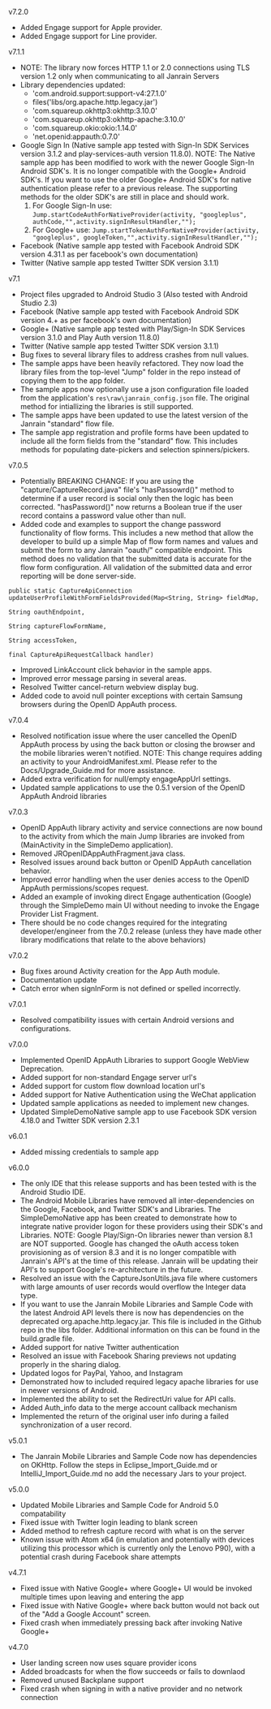 v7.2.0
* Added Engage support for Apple provider.
* Added Engage support for Line provider.

v7.1.1

* NOTE: The library now forces HTTP 1.1 or 2.0 connections using TLS version 1.2 only when communicating to all Janrain Servers
* Library dependencies updated:
  * 'com.android.support:support-v4:27.1.0'
  * files('libs/org.apache.http.legacy.jar')
  * 'com.squareup.okhttp3:okhttp:3.10.0'
  * 'com.squareup.okhttp3:okhttp-apache:3.10.0'
  * 'com.squareup.okio:okio:1.14.0'
  * 'net.openid:appauth:0.7.0'
* Google Sign In (Native sample app tested with Sign-In SDK Services version 3.1.2 and play-services-auth version 11.8.0).  NOTE: The Native sample app has been modified to work with the newer Google Sign-In Android SDK's.  It is no longer compatible with the Google+ Android SDK's.  If you want to use the older Google+ Android SDK's for native authentication please refer to a previous release.  The supporting methods for the older SDK's are still in place and should work.
  1. For Google Sign-In use: `Jump.startCodeAuthForNativeProvider(activity, "googleplus", authCode,"",activity.signInResultHandler,"");`
  1. For Google+ use: `Jump.startTokenAuthForNativeProvider(activity, "googleplus", googleToken,"",activity.signInResultHandler,"");`
* Facebook (Native sample app tested with Facebook Android SDK version 4.31.1 as per facebook's own documentation)
* Twitter (Native sample app tested Twitter SDK version 3.1.1)

v7.1

* Project files upgraded to Android Studio 3 (Also tested with Android Studio 2.3)
* Facebook (Native sample app tested with Facebook Android SDK version 4.+ as per facebook's own documentation)
* Google+ (Native sample app tested with Play/Sign-In SDK Services version 3.1.0 and Play Auth version 11.8.0)
* Twitter (Native sample app tested Twitter SDK version 3.1.1)
* Bug fixes to several library files to address crashes from null values.
* The sample apps have been heavily refactored.  They now load the library files from the top-level "Jump" folder in the repo instead of copying them to the app folder.
* The sample apps now optionally use a json configuration file loaded from the application's `res\raw\janrain_config.json` file.  The original method for intiallizing the libraries is still supported.
* The sample apps have been updated to use the latest version of the Janrain "standard" flow file.
* The sample app registration and profile forms have been updated to include all the form fields from the "standard" flow.  This includes methods for populating date-pickers and selection spinners/pickers.


v7.0.5

* Potentially BREAKING CHANGE: If you are using the "capture/CaptureRecord.java" file's "hasPassowrd()" method to determine if a user record is social only then the logic has been corrected.  "hasPassword()" now returns a Boolean true if the user record contains a password value other than null.
* Added code and examples to support the change password functionality of flow forms.  This includes a new method that allow the developer to build up a simple Map of flow form names and values and submit the form to any Janrain "oauth/" compatible endpoint.  This method does no validation that the submitted data is accurate for the flow form configuration.  All validation of the submitted data and error reporting will be done server-side.
```
public static CaptureApiConnection updateUserProfileWithFormFieldsProvided(Map<String, String> fieldMap,
                                                                               String oauthEndpoint,
                                                                               String captureFlowFormName,
                                                                               String accessToken,
                                                                               final CaptureApiRequestCallback handler)
```
* Improved LinkAccount click behavior in the sample apps.
* Improved error message parsing in several areas.
* Resolved Twitter cancel-return webview display bug.
* Added code to avoid null pointer exceptions with certain Samsung browsers during the OpenID AppAuth process.

v7.0.4

* Resolved notification issue where the user cancelled the OpenID AppAuth process by using the back button or closing the browser and the mobile libraries weren't notified.  NOTE:  This change requires adding an activity to your AndroidManifest.xml.  Please refer to the Docs/Upgrade_Guide.md for more assistance.
* Added extra verification for null/empty engageAppUrl settings.
* Updated sample applications to use the 0.5.1 version of the OpenID AppAuth Android libraries

v7.0.3

* OpenID AppAuth library activity and service connections are now bound to the activity from which the main Jump libraries are invoked from (MainActivity in the SimpleDemo application).
* Removed JROpenIDAppAuthFragment.java class.
* Resolved issues around back button or OpenID AppAuth cancellation behavior.
* Improved error handling when the user denies access to the OpenID AppAuth permissions/scopes request.
* Added an example of invoking direct Engage authentication (Google) through the SimpleDemo main UI without needing to invoke the Engage Provider List Fragment.
* There should be no code changes required for the integrating developer/engineer from the 7.0.2 release (unless they have made other library modifications that relate to the above behaviors)

v7.0.2

* Bug fixes around Activity creation for the App Auth module.
* Documentation update
* Catch error when signInForm is not defined or spelled incorrectly.

v7.0.1

* Resolved compatibility issues with certain Android versions and configurations.

v7.0.0

* Implemented OpenID AppAuth Libraries to support Google WebView Deprecation.
* Added support for non-standard Engage server url's
* Added support for custom flow download location url's
* Added support for Native Authentication using the WeChat application
* Updated sample applications as needed to implement new changes.
* Updated SimpleDemoNative sample app to use Facebook SDK version 4.18.0 and Twitter SDK version 2.3.1

v6.0.1

* Added missing credentials to sample app

v6.0.0

* The only IDE that this release supports and has been tested with is the Android Studio IDE.
* The Android Mobile Libraries have removed all inter-dependencies on the Google, Facebook, and Twitter SDK's and Libraries.  The SimpleDemoNative app has been created to demonstrate how to integrate native provider logon for these providers using their SDK's and Libraries.  NOTE:  Google Play/Sign-On libraries newer than version 8.1 are NOT supported.  Google has changed the oAuth access token provisioning as of version 8.3 and it is no longer compatible with Janrain's API's at the time of this release.  Janrain will be updating their API's to support Google's re-architecture in the future.
* Resolved an issue with the CaptureJsonUtils.java file where customers with large amounts of user records would overflow the Integer data type.
* If you want to use the Janrain Mobile Libraries and Sample Code with the latest Android API levels there is now has dependencies on the deprecated org.apache.http.legacy.jar.  This file is included in the Github repo in the libs folder.  Additional information on this can be found in the build.gradle file.
* Added support for native Twitter authentication
* Resolved an issue with Facebook Sharing previews not updating properly in the sharing dialog.
* Updated logos for PayPal, Yahoo, and Instagram
* Demonstrated how to included required legacy apache libraries for use in newer versions of Android.
* Implemented the ability to set the RedirectUri value for API calls.
* Added Auth_info data to the merge account callback mechanism
* Implemented the return of the original user info during a failed synchronization of a user record.

v5.0.1

* The Janrain Mobile Libraries and Sample Code now has dependencies on OKHttp. Follow the steps in Eclipse_Import_Guide.md or IntelliJ_Import_Guide.md no add the necessary Jars to your project.

v5.0.0

 * Updated Mobile Libraries and Sample Code for Android 5.0 compatability
 * Fixed issue with Twitter login leading to blank screen
 * Added method to refresh capture record with what is on the server
 * Known issue with Atom x64 (in emulation and potentially with devices utilizing this processor which is currently only the Lenovo P90), with a potential crash during Facebook share attempts

v4.7.1

 * Fixed issue with Native Google+ where Google+ UI would be invoked multiple times
   upon leaving and entering the app
 * Fixed issue with Native Google+ where back button would not back out of the
   "Add a Google Account" screen.
 * Fixed crash when immediately pressing back after invoking Native Google+

v4.7.0

 * User landing screen now uses square provider icons
 * Added broadcasts for when the flow succeeds or fails to downlaod
 * Removed unused Backplane support
 * Fixed crash when signing in with a native provider and no network connection


